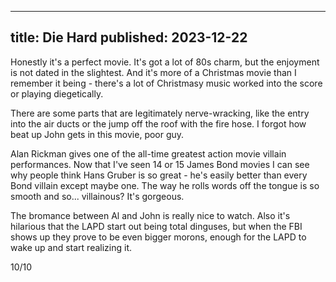 ----
title: Die Hard
published: 2023-12-22
----

Honestly it's a perfect movie. It's got a lot of 80s charm, but the enjoyment is not dated in the slightest. And it's more of a Christmas movie than I remember it being - there's a lot of Christmasy music worked into the score or playing diegetically.

There are some parts that are legitimately nerve-wracking, like the entry into the air ducts or the jump off the roof with the fire hose. I forgot how beat up John gets in this movie, poor guy.

Alan Rickman gives one of the all-time greatest action movie villain performances. Now that I've seen 14 or 15 James Bond movies I can see why people think Hans Gruber is so great - he's easily better than every Bond villain except maybe one. The way he rolls words off the tongue is so smooth and so... villainous? It's gorgeous.

The bromance between Al and John is really nice to watch. Also it's hilarious that the LAPD start out being total dinguses, but when the FBI shows up they prove to be even bigger morons, enough for the LAPD to wake up and start realizing it.

10/10
